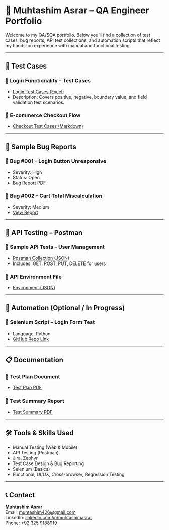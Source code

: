 # 📁 Muhtashim Asrar – QA Engineer Portfolio

Welcome to my QA/SQA portfolio. Below you’ll find a collection of test cases, bug reports, API test collections, and automation scripts that reflect my hands-on experience with manual and functional testing.

---

## 🧪 Test Cases

### 🔸 Login Functionality – Test Cases
- [Login Test Cases (Excel)](./test-cases/Login_Test_Cases.xlsx)
- Description: Covers positive, negative, boundary value, and field validation test scenarios.

### 🔸 E-commerce Checkout Flow
- [Checkout Test Cases (Markdown)](./test-cases/Checkout_Test_Cases.md)

---

## 🐞 Sample Bug Reports

### 🔸 Bug #001 – Login Button Unresponsive
- Severity: High
- Status: Open
- [Bug Report PDF](./bug-reports/Login_Button_Issue.pdf)

### 🔸 Bug #002 – Cart Total Miscalculation
- Severity: Medium
- [View Report](./bug-reports/Cart_Total_Bug_Report.md)

---

## 🔗 API Testing – Postman

### 🔸 Sample API Tests – User Management
- [Postman Collection (JSON)](./api-tests/user-management.postman_collection.json)
- Includes: GET, POST, PUT, DELETE for users

### 🔸 API Environment File
- [Environment (JSON)](./api-tests/env_variables.json)

---

## 🤖 Automation (Optional / In Progress)

### 🔸 Selenium Script – Login Form Test
- Language: Python
- [GitHub Repo Link](https://github.com/muhtashimasrar/selenium-login-test)

---

## 📋 Documentation

### 🔸 Test Plan Document
- [Test Plan PDF](./docs/Test_Plan_MobileApp.pdf)

### 🔸 Test Summary Report
- [Test Summary PDF](./docs/Test_Summary_Report.pdf)

---

## 🛠️ Tools & Skills Used
- Manual Testing (Web & Mobile)
- API Testing (Postman)
- Jira, Zephyr
- Test Case Design & Bug Reporting
- Selenium (Basics)
- Functional, UI/UX, Cross-browser, Regression Testing

---

## 📞 Contact
**Muhtashim Asrar**  
Email: muhtashim426@gmail.com  
LinkedIn: [linkedin.com/in/muhtashimasrar](https://linkedin.com/in/muhtashimasrar)  
Phone: +92 325 9188919
